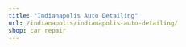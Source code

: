```yaml
---
title: "Indianapolis Auto Detailing"
url: /indianapolis/indianapolis-auto-detailing/
shop: car repair
---
```

